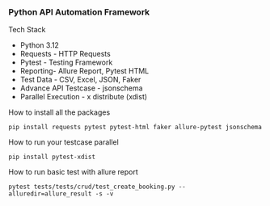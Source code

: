 ### Python API Automation Framework

Tech Stack
- Python 3.12
- Requests - HTTP Requests
- Pytest - Testing Framework
- Reporting- Allure Report, Pytest HTML
- Test Data - CSV, Excel, JSON, Faker
- Advance API Testcase - jsonschema
- Parallel Execution - x distribute (xdist)


How to install all the packages
```
pip install requests pytest pytest-html faker allure-pytest jsonschema
```

How to run your testcase parallel
```
pip install pytest-xdist
```
How to run basic test with allure report

```
pytest tests/tests/crud/test_create_booking.py --alluredir=allure_result -s -v
```